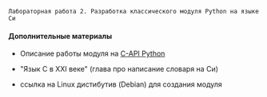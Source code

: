 `Лабораторная работа 2. Разработка классического модуля Python на языке Си`

#### Дополнительные материалы

- Описание работы модуля на [C-API Python](https://github.com/dm-fedorov/pm3sem/blob/master/c-api.md)

- "Язык С в XXI веке" (глава про написание словаря на Си)

- ссылка на Linux дистибутив (Debian) для создания модуля 